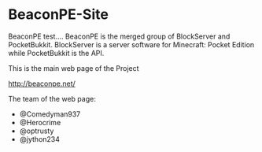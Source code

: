 BeaconPE-Site
=============
BeaconPE test....
BeaconPE is the merged group of BlockServer and PocketBukkit. BlockServer is a server software for Minecraft: Pocket Edition while PocketBukkit is the API.

This is the main web page of the Project

http://beaconpe.net/

The team of the web page:
- @Comedyman937
- @Herocrime
- @optrusty
- @jython234
